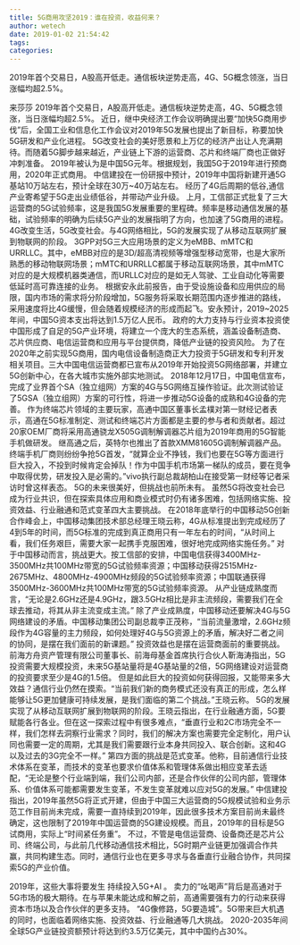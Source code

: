 ```yaml
---
title: 5G商用攻坚2019：谁在投资，收益何来？
author: wetech
date: 2019-01-02 21:54:42
tags: 
categories: 
---
```

2019年首个交易日，A股高开低走。通信板块逆势走高，4G、5G概念领涨，当日涨幅均超2.5%。
<!-- more -->
来莎莎
2019年首个交易日，A股高开低走。通信板块逆势走高，4G、5G概念领涨，当日涨幅均超2.5%。
近日，继中央经济工作会议明确提出要“加快5G商用步伐”后，全国工业和信息化工作会议对2019年5G发展也提出了新目标，称要加快5G研发和产业化进程。
5G改变社会的美好愿景和上万亿的经济产出让人充满期待。而随着5G脚步越来越近，产业链上下游的运营商、芯片和终端厂商也正做好冲刺准备。
2019年被认为是中国5G元年。根据规划，我国5G于2019年进行预商用，2020年正式商用。
中信建投在一份研报中预计，2019年中国将新建开通5G基站10万站左右，预计全球在30万~40万站左右。
经历了4G后周期的低谷,通信产业寄希望于5G走出业绩低谷，并带动产业升级。
上月，工信部正式批复了三大运营商的5G试验频率，这是我国5G发展重要的里程碑。频率是移动通信发展的基础，试验频率的明确为后续5G产业的发展指明了方向，也加速了5G商用的进程。
4G改变生活，5G改变社会。与4G网络相比，5G的发展实现了从移动互联网扩展到物联网的阶段。
3GPP对5G三大应用场景的定义为eMBB、mMTC和URRLLC。其中，eMBB对应的是3D/超高清视频等增强型移动宽带，也是大家所熟悉的移动物联网场景；mMTC和URRLLC都属于移动互联网场景，其中mMTC对应的是大规模机器类通信，而URLLC对应的是如无人驾驶、工业自动化等需要低延时高可靠连接的业务。
根据安永此前报告，由于受设施设备和应用供应的局限，国内市场的需求将分阶段增加，5G服务将采取长期范围内逐步推进的路线，采用速度将比4G缓慢，但会随着规模经济的形成而起飞。安永预计，2019~2025年间，中国5G资本支出将达到1.5万亿人民币。
政府的大力支持与行业资本投资使中国形成了自足的5G产业环境，将建立一个庞大的生态系统，涵盖设备制造商、芯片供应商、电信运营商和应用与平台提供商，降低产业链的投资风险。
为了在2020年之前实现5G商用，国内电信设备制造商正大力投资于5G研发和专利开发相关项目。三大中国电信运营商都已宣布从2019年开始投资5G网络部署，并建立5G创新中心，在各大城市实施外部实地测试。
2018年12月17日，中国电信宣布，完成了业界首个SA（独立组网）方案的4G与5G网络互操作验证。此次测试验证了5GSA（独立组网）方案的可行性，将进一步推动5G设备的成熟和4G设备的完善。
作为终端芯片领域的主要玩家，高通中国区董事长孟樸对第一财经记者表示，高通在5G标准制定、测试和终端芯片方面都是主要的参与者和贡献者。超过20家OEM厂商将采用高通骁龙X505G调制解调器芯片组为2019年商用的5G智能手机做研发。
继高通之后，英特尔也推出了首款XMM81605G调制解调器产品。
终端手机厂商则纷纷争抢5G首发，“就算企业不挣钱，我们也要在5G等方面进行巨大投入，不投到时候肯定会掉队！作为中国手机市场第一梯队的成员，要在竞争中取得优势，研发投入是必需的。”vivo执行副总裁胡柏山在接受第一财经等记者采访时曾这样表态。
5G的未来很美好，但挑战也前所未有。
虽然5G将改变社会已成为行业共识，但在探索具体应用和商业模式时仍有诸多困难，包括网络实施、投资效益、行业融通和范式变革四大主要挑战。
在2018年底举行的中国移动5G创新合作峰会上，中国移动集团技术部总经理王晓云称，4G从标准提出到完成经历了4到5年的时间，而5G标准的完成到真正商用只有一年左右的时间，“从时间上看，我们任务艰巨，需要大家一起携手克服困难，很好地完成网络实施任务。”
对于中国移动而言，挑战更大。按工信部的安排，中国电信获得3400MHz-3500MHz共100MHz带宽的5G试验频率资源；中国移动获得2515MHz-2675MHz、4800MHz-4900MHz频段的5G试验频率资源；中国联通获得3500MHz-3600MHz共100MHz带宽的5G试验频率资源。
从产业链成熟度而言，“无论是2.6GHz还是4.9GHz，跟3.5GHz相比是非主流频段，需要我们在全球去推动，将其从非主流变成主流。”
除了产业成熟度，中国移动还要解决4G与5G网络建设的矛盾。中国移动集团公司副总裁李正茂称，“当前流量激增，2.6GHz频段作为4G容量的主力频段，如何处理好4G与5G资源上的矛盾，解决好二者之间的协同，是摆在我们面前的新课题。”
投资效益也是摆在运营商面前的重要挑战。前海方舟资产管理有限公司董事长、前海母基金首席执行合伙人靳海涛指出，5G投资需要大规模投资，未来5G基站量将是4G基站量的2倍，5G网络建设对运营商的投资要求至少是4G的1.5倍。
但是如此巨大的投资如何获得回报，又能带来多大效益？通信行业仍然在摸索。“当前我们新的商务模式还没有真正的形成，怎么样能够让5G更加健康可持续发展，是我们面临的第二个挑战。”王晓云称。
5G的发展实现了从移动互联网扩展到物联网的阶段。王晓云指出，在行业融通方面，5G要赋能各行各业。但在这一探索过程中有很多难点，“垂直行业和2C市场完全不一样，我们怎样去洞察行业需求？同时，我们的解决方案也需要完全定制化，用户认同也需要一定的周期，尤其是我们需要跟行业本身共同投入、联合创新。这和4G以及过去的3G完全不一样。”
第四方面的挑战是范式变革。他称，目前通信行业技术体系在变革，而技术的变革也要求价值体系和管理体系做出相应变革去适配，“无论是整个行业端到端，我们公司内部，还是合作伙伴的公司内部，管理体系、价值体系可能都需要发生变革，不发生变革就难以应对5G的发展。”
中信建投指出，2019年虽然5G将正式开建，但由于中国三大运营商的5G规模试验和业务示范工作目前尚未完成，需要一直持续到2019年，因此很多技术方案目前尚未最终确定，这也限制了2019年中国运营商的5G建设规模。而且，2019年的目标是5G试商用，实际上“时间紧任务重”。
不过，不管是电信运营商、设备商还是芯片公司、终端公司，与此前几代移动通信技术相比，5G时期产业链更加强调合作共赢，共同构建生态。同时，通信行业也在更多寻求与各垂直行业融合协作，共同探索5G的产业价值。
 
 
2019年，这些大事将要发生
持续投入5G+AI 。
卖力的“吆喝声”背后是高通对于5G市场的极大期待。在与苹果未能达成和解之前，高通需要强有力的行动来获得资本市场以及合作伙伴的更多支持。
“4G像修路，5G要造城”。5G带来巨大机遇的同时，也面临着网络实施、投资效益、行业融通等几大挑战。
2020-2035年间全球5G产业链投资额预计将达到约3.5万亿美元，其中中国约占30%。

